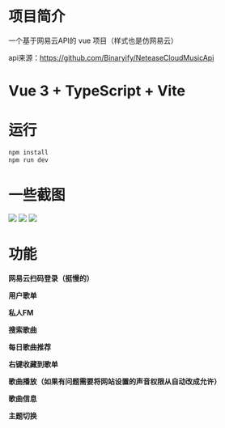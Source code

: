# 项目简介

一个基于网易云API的 vue 项目（样式也是仿网易云）

api来源：https://github.com/Binaryify/NeteaseCloudMusicApi





# Vue 3 + TypeScript + Vite





# 运行

```bash
npm install
npm run dev
```





# 一些截图

<img src='https://pic.imgdb.cn/item/63c7ee8fbe43e0d30ebe1bc4.png'>

<img src='https://pic.imgdb.cn/item/63c7ee8fbe43e0d30ebe1bcf.png'>

<img src='https://pic.imgdb.cn/item/63c7ee8fbe43e0d30ebe1be5.png'>



# 功能

**网易云扫码登录（挺慢的）**

**用户歌单**

**私人FM**

**搜索歌曲**

**每日歌曲推荐**

**右键收藏到歌单**

**歌曲播放（如果有问题需要将网站设置的声音权限从自动改成允许）**

**歌曲信息**

**主题切换**